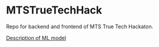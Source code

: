 # MTSTrueTechHack
Repo for backend and frontend of MTS True Tech Hackaton.

[Description of ML model](https://github.com/Hackaton-squad/MTSTrueHack/tree/main/backend/video_processing)

